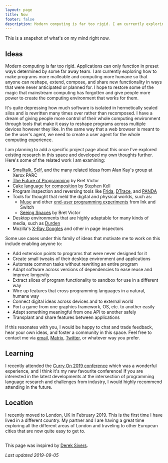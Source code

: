 ```yaml
---
layout: page
title: Now
footer: false
description: Modern computing is far too rigid. I am currently exploring how to make computing more malleable so that anyone can reshape, extend, compose, and share new functionality.
---
```


This is a snapshot of what's on my mind right now.

## Ideas

Modern computing is far too rigid. Applications can only function in preset ways
determined by some far away team. I am currently exploring how to make programs
more malleable and computing more humane so that anyone can reshape, extend,
compose, and share new functionality in ways that were never anticipated or
planned for. I hope to restore some of the magic that mainstream computing has
forgotten and give people more power to create the computing environment that
works for them.

It's quite depressing how much software is isolated in hermetically sealed silos
and is rewritten many times over rather than recomposed. I have a dream of
giving people more control of their whole computing environment through tools
that make it easy to reshape programs across multiple devices however they like.
In the same way that a web browser is meant to be the user's agent, we need to
create a user agent for the whole computing experience.

I am planning to add a specific project page about this once I've explored
existing research in this space and developed my own thoughts further. Here's
some of the related work I am examining:

* [Smalltalk][smalltalk], [Self][self], and the many related ideas from Alan
  Kay's group at Xerox PARC
* [The Future of Programming][futureprog] by Bret Victor
* [Cake language for composition][cake] by Stephen Kell
* Program inspection and reversing tools like [Frida][frida],
  [DTrace][dtrace], and [PANDA][panda]
* Tools for thought that meld the digital and physical worlds, such as:
    * [Muse][muse] and other [end-user programming experiments][eup] from Ink and Switch
    * [Seeing Spaces][seeing] by Bret Victor
* Desktop environments that are highly adaptable for many kinds of media, such
  as [Durden][durden]
* Mozilla's [X-Ray Googles][xray] and other in page inspectors

Some use cases under this family of ideas that motivate me to work on this include enabling anyone to:

* Add extension points to programs that were never designed for it
* Create small tweaks of their desktop environment and applications
* Automate common tasks without rewriting an entire program
* Adapt software across versions of dependencies to ease reuse and improve longevity
* Extract slices of program functionality to sandbox for use in a different way
* Wire up features that cross programming languages in a natural, humane way
* Connect digital ideas across devices and to external world
* Port a game from one graphics framework, OS, etc. to another easily
* Adapt something meaningful from one API to another safely
* Transplant and share features between applications

If this resonates with you, I would be happy to chat and trade feedback, hear your own ideas, and foster a community in this space. Feel free to contact me via [email][e], [Matrix][m], [Twitter][t], or whatever way you prefer.

[futureprog]: http://worrydream.com/#!/dbx
[smalltalk]: http://worrydream.com/EarlyHistoryOfSmalltalk/
[cake]: https://www.cs.kent.ac.uk/people/staff/srk21/research/cake/
[frida]: https://www.frida.re/
[dtrace]: https://en.wikipedia.org/wiki/DTrace
[panda]: https://github.com/panda-re/panda
[muse]: https://www.inkandswitch.com/muse-studio-for-ideas.html
[seeing]: http://worrydream.com/SeeingSpaces/
[durden]: http://durden.arcan-fe.com/
[self]: http://www.selflanguage.org/
[xray]: https://goggles.mozilla.org/
[eup]: https://www.inkandswitch.com/end-user-programming.html

[e]: mailto:jryans@gmail.com
[t]: https://twitter.com/jryans
[m]: https://matrix.to/#/@jryans:matrix.org

## Learning

I recently attended the [Curry On 2019 conference][curryon2019] which was a
wonderful experience, and I think it's my new favourite conference! If you are
interested in the latest developments at the intersection of programming
language research and challenges from industry, I would highly recommend
attending in the future.

[curryon2019]: https://www.curry-on.org/2019/

## Location

I recently moved to London, UK in February 2019. This is the first time I have
lived in a different country. My partner and I are having a great time exploring
all the different areas of London and traveling to other European cities that
are now quite easy to get to.

## 

This page was inspired by [Derek Sivers](https://sivers.org/now).

_Last updated 2019-09-05_
